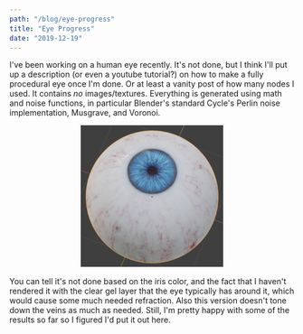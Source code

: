 ```yaml
---
path: "/blog/eye-progress"
title: "Eye Progress"
date: "2019-12-19"
---
```


I've been working on a human eye recently. It's not done, but I think I'll put up a description (or even a youtube tutorial?)
on how to make a fully procedural eye once I'm done. Or at least a vanity post of how many nodes I used.
It contains _no_ images/textures. Everything is generated using math and noise
functions, in particular Blender's standard Cycle's Perlin noise implementation, Musgrave, and Voronoi.

<div style="text-align:center">
  <img style="width:50%" alt="you seem to not be able to see the image" src="/images/the_eye.png" />
</div>

You can tell it's not done based on the iris color, and the fact that I haven't rendered it with the clear gel layer that the
eye typically has around it, which would cause some much needed refraction. Also this version doesn't tone down the veins as
much as needed.  Still, I'm pretty happy with some of the results so far so I figured I'd put it out here.

